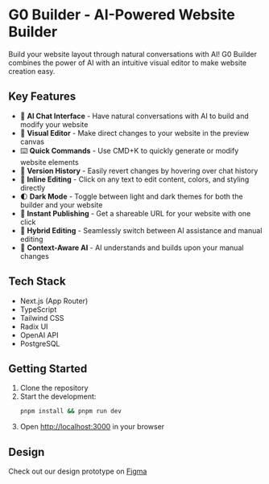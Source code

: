 # G0 Builder - AI-Powered Website Builder

Build your website layout through natural conversations with AI! G0 Builder combines the power of AI with an intuitive visual editor to make website creation easy.

## Key Features

- 💬 **AI Chat Interface** - Have natural conversations with AI to build and modify your website
- 🎨 **Visual Editor** - Make direct changes to your website in the preview canvas
- ⌨️ **Quick Commands** - Use CMD+K to quickly generate or modify website elements
- 🔄 **Version History** - Easily revert changes by hovering over chat history
- 🎯 **Inline Editing** - Click on any text to edit content, colors, and styling directly
- 🌓 **Dark Mode** - Toggle between light and dark themes for both the builder and your website
- 🚀 **Instant Publishing** - Get a shareable URL for your website with one click
- 🤝 **Hybrid Editing** - Seamlessly switch between AI assistance and manual editing
- 🧠 **Context-Aware AI** - AI understands and builds upon your manual changes

## Tech Stack

- Next.js (App Router)
- TypeScript
- Tailwind CSS
- Radix UI
- OpenAI API
- PostgreSQL

## Getting Started

1. Clone the repository
2. Start the development:
   ```bash
   pnpm install && pnpm run dev
   ```
3. Open [http://localhost:3000](http://localhost:3000) in your browser

## Design

Check out our design prototype on [Figma](https://www.figma.com/design/ruGrgn03eZp7Fq5qIanJ5d/G0-Builder?node-id=9-18&t=9kE73l3vnOA1jme0-1)
